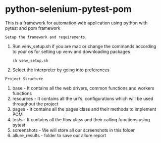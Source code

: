 # python-selenium-pytest-pom
This is a framework for automation web application using python with pytest and pom framework

`Setup the framework and requirements`
1. Run venv_setup.sh if you are mac or change the commands according to your os for setting up venv and downloading packages
    
    `sh venv_setup.sh`

2. Select the interpreter by going into preferences 

`Project Structure`
1. base - It contains all the web drivers, common functions and workers functions
2. resources - It contains all the url's, configurations which will be used throughout the project
3. pages - It contains all the pages class and their methods to implement POM
4. tests - It contains all the flow class and their calling functions using pytest
5. screenshots - We will store all our screenshots in this folder
6. allure_results - folder to save our allure report